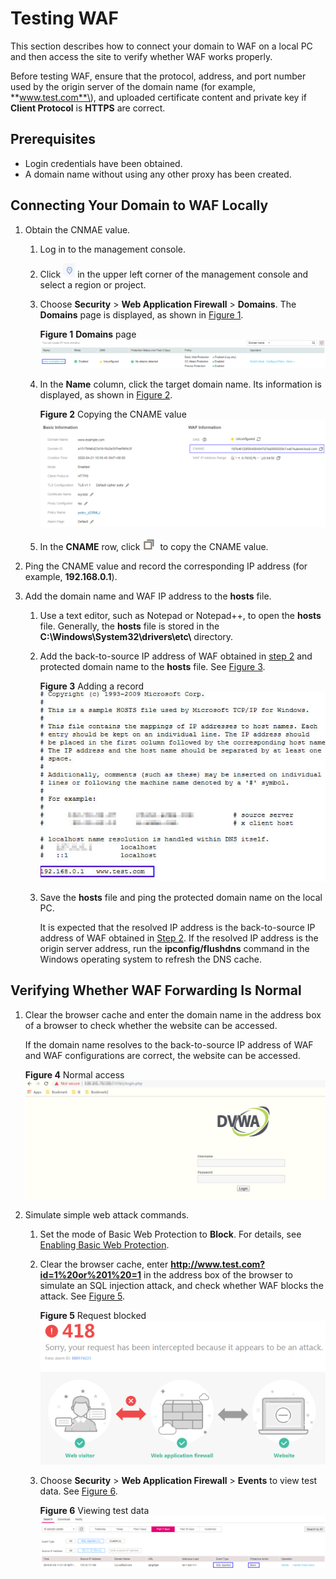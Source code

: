 # Testing WAF<a name="EN-US_TOPIC_0193630194"></a>

This section describes how to connect your domain to WAF on a local PC and then access the site to verify whether WAF works properly.

Before testing WAF, ensure that the protocol, address, and port number used by the origin server of the domain name \(for example,  **www.test.com**\), and uploaded certificate content and private key if  **Client Protocol**  is  **HTTPS**  are correct.

## Prerequisites<a name="section990420459317"></a>

-   Login credentials have been obtained.
-   A domain name without using any other proxy has been created.

## Connecting Your Domain to WAF Locally<a name="section177188488332"></a>

1.  Obtain the CNMAE value.
    1.  Log in to the management console.
    2.  Click  ![](figures/icon-region.png)  in the upper left corner of the management console and select a region or project.
    3.  Choose  **Security**  \>  **Web Application Firewall**  \>  **Domains**. The  **Domains**  page is displayed, as shown in  [Figure 1](#ff59c2762c2454fa8813e73da78489fd1).

        **Figure  1** **Domains**  page<a name="ff59c2762c2454fa8813e73da78489fd1"></a>  
        ![](figures/domains-page-name.png "domains-page-name")

    4.  In the  **Name**  column, click the target domain name. Its information is displayed, as shown in  [Figure 2](#fig14325952203617).

        **Figure  2**  Copying the CNAME value<a name="fig14325952203617"></a>  
        ![](figures/copying-the-cname-value.png "copying-the-cname-value")

    5.  In the  **CNAME**  row, click  ![](figures/icon-copy.png)  to copy the CNAME value.

2.  <a name="li132916207364"></a>Ping the CNAME value and record the corresponding IP address \(for example,  **192.168.0.1**\).
3.  Add the domain name and WAF IP address to the  **hosts**  file.
    1.  Use a text editor, such as Notepad or Notepad++, to open the  **hosts**  file. Generally, the  **hosts**  file is stored in the  **C:\\Windows\\System32\\drivers\\etc\\**  directory.
    2.  <a name="li4860411142315"></a>Add the back-to-source IP address of WAF obtained in  [step 2](#li132916207364)  and protected domain name to the  **hosts**  file. See  [Figure 3](#fig934381520563).

        **Figure  3**  Adding a record<a name="fig934381520563"></a>  
        ![](figures/adding-a-record.jpg "adding-a-record")

    3.  Save the  **hosts**  file and ping the protected domain name on the local PC.

        It is expected that the resolved IP address is the back-to-source IP address of WAF obtained in  [Step 2](#li4860411142315). If the resolved IP address is the origin server address, run the  **ipconfig/flushdns**  command in the Windows operating system to refresh the DNS cache.



## Verifying Whether WAF Forwarding Is Normal<a name="section154842269592"></a>

1.  Clear the browser cache and enter the domain name in the address box of a browser to check whether the website can be accessed.

    If the domain name resolves to the back-to-source IP address of WAF and WAF configurations are correct, the website can be accessed.

    **Figure  4**  Normal access<a name="fig3131131217590"></a>  
    ![](figures/normal-access.png "normal-access")

2.  Simulate simple web attack commands.
    1.  Set the mode of Basic Web Protection to  **Block**. For details, see  [Enabling Basic Web Protection](enabling-basic-web-protection.md).
    2.  Clear the browser cache, enter  **http://www.test.com?id=1%20or%201%20=1**  in the address box of the browser to simulate an SQL injection attack, and check whether WAF blocks the attack. See  [Figure 5](#fig1713141245913).

        **Figure  5**  Request blocked<a name="fig1713141245913"></a>  
        ![](figures/request-blocked.png "request-blocked")

    3.  Choose  **Security**  \>  **Web Application Firewall**  \>  **Events**  to view test data. See  [Figure 6](#fig1413231215916).

        **Figure  6**  Viewing test data<a name="fig1413231215916"></a>  
        ![](figures/viewing-test-data.png "viewing-test-data")



